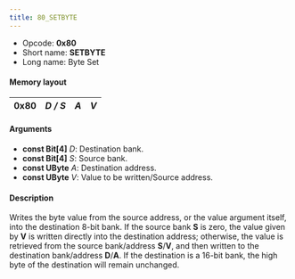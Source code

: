 ```yaml
---
title: 80_SETBYTE
---
```


-   Opcode: **0x80**
-   Short name: **SETBYTE**
-   Long name: Byte Set

#### Memory layout

| 0x80 | *D / S* | *A* | *V* |
|------|---------|-----|-----|

#### Arguments

-   **const Bit\[4\]** *D*: Destination bank.
-   **const Bit\[4\]** *S*: Source bank.
-   **const UByte** *A*: Destination address.
-   **const UByte** *V*: Value to be written/Source address.

#### Description

Writes the byte value from the source address, or the value argument itself, into the destination 8-bit bank. If the source bank **S** is zero, the value given by **V** is written directly into the destination address; otherwise, the value is retrieved from the source bank/address **S**/**V**, and then written to the destination bank/address **D**/**A**. If the destination is a 16-bit bank, the high byte of the destination will remain unchanged.
